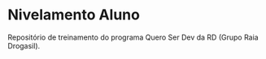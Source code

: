 # Nivelamento Aluno

Repositório de treinamento do programa Quero Ser Dev da RD (Grupo Raia Drogasil).
